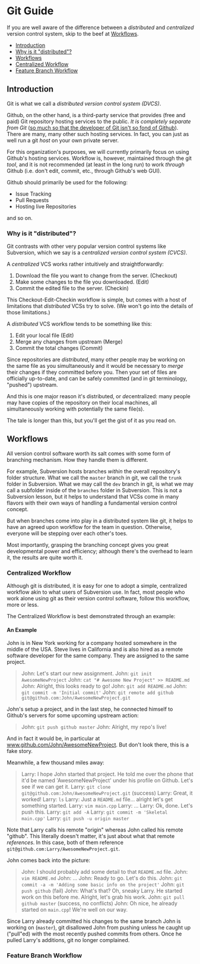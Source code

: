 # Git Guide

If you are well aware of the difference between a *distributed* and *centralized* version control system, skip to the beef at [Workflows](#workflows).

-  [Introduction](#introduction)
  -  [Why is it "distributed"?](#why-is-it-"distributed"?)
-  [Workflows](#workflows)
  -  [Centralized Workflow](#centralized-workflow)
  -  [Feature Branch Workflow](#feature-branch-workflow)

## Introduction

Git is what we call a *distributed version control system (DVCS)*.

Github, on the other hand, is a third-party service that provides (free and paid) Git repository hosting services to the public. *It is completely separate from Git* ([so much so that the developer of Git isn't so fond of Github](https://github.com/torvalds/linux/pull/17#issuecomment-5654674)). There are many, many other such hosting services. In fact, you can just as well run a git *host* on your own private server.

For this organization's purposes, we will currently primarily focus on using Github's hosting services. Workflow is, however, maintained through the git *tool*, and it is not recommended (at least in the long run) to work *through* Github (i.e. don't edit, commit, etc., through Github's web GUI).

Github should primarily be used for the following:

-  Issue Tracking
-  Pull Requests
-  Hosting live Repositories

and so on.

### Why is it "distributed"?

Git contrasts with other very popular version control systems like Subversion, which we say is a *centralized version control system (CVCS)*.

A *centralized* VCS works rather intuitively and straightforwardly:

1.  Download the file you want to change from the server. (Checkout)
2.  Make some changes to the file you downloaded. (Edit)
3.  Commit the edited file to the server. (Checkin)

This Checkout-Edit-Checkin workflow is simple, but comes with a host of limitations that *distributed* VCSs try to solve. (We won't go into the details of those limitations.)

A *distributed* VCS workflow tends to be something like this:

1.  Edit your local file (Edit)
2.  Merge any changes from upstream (Merge)
3.  Commit the total changes (Commit)

Since repositories are *distributed*, many other people may be working on the same file as you simultaneously and it would be necessary to *merge* their changes if they committed before you. Then your set of files are officially up-to-date, and can be safely committed (and in git terminology, "pushed") upstream.

And this is one major reason it's distributed, or *de*centralized: many people may have copies of the repository on their local machines, all simultaneously working with potentially the same file(s).

The tale is longer than this, but you'll get the gist of it as you read on.

## Workflows

All version control software worth its salt comes with some form of branching mechanism. How they handle them is different.

For example, Subversion hosts branches *within* the overall repository's folder structure. What we call the `master` branch in git, we call the `trunk` folder in Subversion. What we may call the `dev` branch in git, is what we may call a subfolder inside of the `branches` folder in Subversion. This is not a Subversion lesson, but it helps to understand that VCSs come in many flavors with their own ways of handling a fundamental version control concept.

But when branches come into play in a distributed system like git, it helps to have an agreed upon workflow for the team in question. Otherwise, everyone will be stepping over each other's toes.

Most importantly, grasping the branching concept gives you great developmental power and efficiency; although there's the overhead to learn it, the results are quite worth it.

### Centralized Workflow

Although git is distributed, it is easy for one to adopt a simple, centralized workflow akin to what users of Subversion use. In fact, most people who work alone using git as their version control software, follow this workflow, more or less.

The Centralized Workflow is best demonstrated through an example:

#### An Example

John is in New York working for a company hosted somewhere in the middle of the USA. Steve lives in California and is also hired as a remote software developer for the same company. They are assigned to the same project.

> John: Let's start our new assignment.
> John: `git init AwesomeNewProject`
> John: `cat "# Awesome New Project" >> README.md`
> John: Alright, this looks ready to go!
> John: `git add README.md`
> John: `git commit -m 'Initial commit'`
> John: `git remote add github git@github.com:John/AwesomeNewProject.git`

John's setup a project, and in the last step, he connected himself to Github's servers for some upcoming upstream action:

> John: `git push github master`
> John: Alright, my repo's live!

And in fact it would be, in particular at www.github.com/John/AwesomeNewProject. But don't look there, this is a fake story.

Meanwhile, a few thousand miles away:

> Larry: I hope John started that project. He told me over the phone that it'd be named 'AwesomeNewProject' under his profile on Github. Let's see if we can get it.
> Larry: `git clone git@github.com:John/AwesomeNewProject.git` (success)
> Larry: Great, it worked!
> Larry: `ls`
> Larry: Just a `README.md` file... alright let's get something started.
> Larry: `vim main.cpp`
> Larry: ...
> Larry: Ok, done. Let's push this.
> Larry: `git add -A`
> Larry: `git commit -m 'Skeletal main.cpp'`
> Larry: `git push -u origin master`

Note that Larry calls his remote "origin" whereas John called his remote "github". This literally doesn't matter, it's just about what that remote *references*. In this case, both of them reference `git@github.com:Larry/AwesomeNewProject.git`.

John comes back into the picture:

> John: I should probably add some detail to that `README.md` file.
> John: `vim README.md`
> John: ...
> John: Ready to go. Let's do this.
> John: `git commit -a -m 'Adding some basic info on the project'`
> John: `git push github` (fail)
> John: What's that? Oh, sneaky Larry. He started work on this before me. Alright, let's grab his work.
> John: `git pull github master` (success, no conflicts)
> John: Oh nice, he already started on `main.cpp`! We're well on our way.

Since Larry already committed his changes to the same branch John is working on (`master`), git disallowed John from pushing unless he caught up ("pull"ed) with the most recently pushed commits from others. Once he pulled Larry's additions, git no longer complained.

### Feature Branch Workflow
